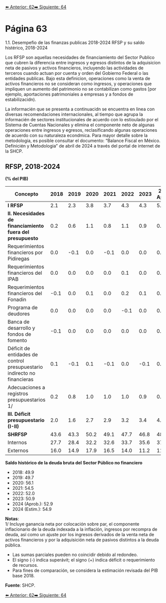 [⬅️ Anterior: 62](./62.md)[➡️ Siguiente: 64](./64.md)

# Página 63

1.1. Desempefio de las finanzas publicas 2018-2024
RFSP y su saldo histérico, 2018-2024

Los RFSP son aquellas necesidades de financiamiento del Sector Publico que cubren la diferencia entre ingresos
y egresos distintos de la adquisicion neta de pasivos y activos financieros, incluyendo las actividades de terceros
cuando actuan por cuenta y orden del Gobierno Federal o las entidades publicas. Bajo esta definicion,
operaciones como la venta de activos financieros no se consideran como ingresos, y operaciones que
impliquen un aumento del patrimonio no se contabilizan como gastos [por ejemplo, aportaciones
patrimoniales a empresas y a fondos de estabilizacidn).

La informacién que se presenta a continuacidn se encuentra en linea con diversas recomendaciones
internacionales, al tiempo que agrupa la informacién de sectores institucionales de acuerdo con lo estioulado
por el Sistema de Cuentas Nacionales y elimina el componente neto de algunas operaciones entre ingresos y
egresos, reclasificando algunas operaciones de acuerdo con su naturaleza econdmica. Para mayor detalle
sobre la metodologia, es posible consultar el documento: “Balance Fiscal en México. Definicién y Metodologia”
de abril de 2024 a través del portal de internet de la SHCP.

## RFSP, 2018-2024  
**(% del PIB)**

| **Concepto**                                     | **2018** | **2019** | **2020** | **2021** | **2022** | **2023** | **2024 Aprob.** | **2024 Estim.** |
|--------------------------------------------------|----------|----------|----------|----------|----------|----------|-----------------|-----------------|
| **I RFSP**                                       | 2.1      | 2.3      | 3.8      | 3.7      | 4.3      | 4.3      | 5.4             | 5.9             |
| **II. Necesidades de financiamiento fuera del presupuesto** | 0.2      | 0.6      | 1.1      | 0.8      | 1.1      | 0.9      | 0.5             | 0.9             |
| Requerimientos financieros por Pidiregas         | 0.0      | -0.1     | 0.0      | -0.1     | 0.0      | 0.0      | 0.1             | 0.0             |
| Requerimientos financieros del IPAB             | 0.0      | 0.0      | 0.0      | 0.0      | 0.1      | 0.0      | 0.1             | 0.0             |
| Requerimientos financieros del Fonadin          | -0.1     | 0.0      | 0.1      | 0.0      | 0.2      | 0.1      | 0.1             | 0.0             |
| Programa de deudores                             | 0.0      | 0.0      | 0.0      | 0.0      | -0.1     | 0.0      | 0.0             | 0.0             |
| Banca de desarrollo y fondos de fomento         | -0.1     | 0.0      | 0.0      | 0.0      | 0.0      | 0.0      | 0.0             | 0.0             |
| Déficit de entidades de control presupuestario indirecto no financieras | 0.1      | -0.1     | 0.1      | -0.1     | 0.0      | -0.1     | 0.0             | 0.0             |
| Adecuaciones a registros presupuestarios 1/     | 0.2      | 0.8      | 1.0      | 1.0      | 1.0      | 0.9      | 0.2             | 0.8             |
| **III. Déficit presupuestario (I-II)**           | 2.0      | 1.6      | 2.7      | 2.9      | 3.2      | 3.4      | 4.9             | 5.0             |
| **SHRFSP**                                       | 43.6     | 43.3     | 50.2     | 49.1     | 47.7     | 46.8     | 48.8            | 51.4            |
| Internos                                         | 27.7     | 28.4     | 32.2     | 32.6     | 33.7     | 35.6     | 37.4            | 38.5            |
| Externos                                         | 16.0     | 14.9     | 17.9     | 16.5     | 14.0     | 11.2     | 11.4            | 12.9            |

**Saldo histórico de la deuda bruta del Sector Público no financiero**  
- 2018: 49.9  
- 2019: 49.7  
- 2020: 56.1  
- 2021: 54.5  
- 2022: 52.0  
- 2023: 50.9  
- 2024 (Aprob.): 52.9  
- 2024 (Estim.): 54.9  

**Notas**:  
1/ Incluye ganancia neta por colocación sobre par, el componente inflacionario de la deuda indexada a la inflación, ingresos por recompra de deuda, así como un ajuste por los ingresos derivados de la venta neta de activos financieros y por la adquisición neta de pasivos distintos a la deuda pública.  
- Las sumas parciales pueden no coincidir debido al redondeo.  
- El signo (-) indica superávit; el signo (+) indica déficit o requerimiento de recursos.  
- Para fines de comparación, se considera la estimación revisada del PIB base 2018.  

**Fuente**: SHCP.


[⬅️ Anterior: 62](./62.md)[➡️ Siguiente: 64](./64.md)